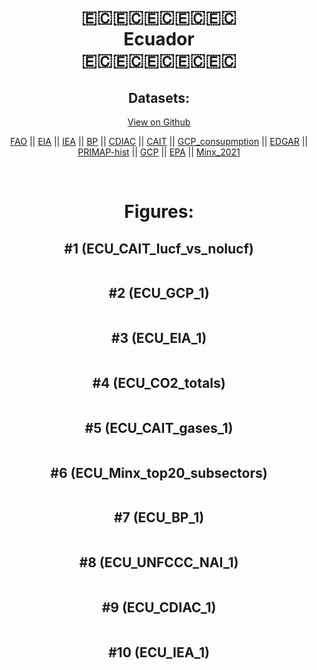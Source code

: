 
<center>
<h1 align="center">
🇪🇨🇪🇨🇪🇨🇪🇨🇪🇨
<br>
Ecuador
<br>
🇪🇨🇪🇨🇪🇨🇪🇨🇪🇨
</h1>
<h2>Datasets:</h2>
<p><a href="https://github.com/dquintani/GreenhouseData/tree/master/country_data/ECU_Ecuador/data">View on Github</a>
<br></p><p><a href="data/ECU_FAO.csv">FAO</a> || <a href="data/ECU_EIA.csv">EIA</a> || <a href="data/ECU_IEA.csv">IEA</a> || <a href="data/ECU_BP.csv">BP</a> || <a href="data/ECU_CDIAC.csv">CDIAC</a> || <a href="data/ECU_CAIT.csv">CAIT</a> || <a href="data/ECU_GCP_consupmption.csv">GCP_consupmption</a> || <a href="data/ECU_EDGAR.csv">EDGAR</a> || <a href="data/ECU_PRIMAP-hist.csv">PRIMAP-hist</a> || <a href="data/ECU_GCP.csv">GCP</a> || <a href="data/ECU_EPA.csv">EPA</a> || <a href="data/ECU_Minx_2021.csv">Minx_2021</a></p><p><br></p>
<h1>Figures:</h1><h2>#1 (ECU_CAIT_lucf_vs_nolucf)</h2>
<p><img alt="" src="figures/ECU_CAIT_lucf_vs_nolucf.png" /></p><h2>#2 (ECU_GCP_1)</h2>
<p><img alt="" src="figures/ECU_GCP_1.png" /></p><h2>#3 (ECU_EIA_1)</h2>
<p><img alt="" src="figures/ECU_EIA_1.png" /></p><h2>#4 (ECU_CO2_totals)</h2>
<p><img alt="" src="figures/ECU_CO2_totals.png" /></p><h2>#5 (ECU_CAIT_gases_1)</h2>
<p><img alt="" src="figures/ECU_CAIT_gases_1.png" /></p><h2>#6 (ECU_Minx_top20_subsectors)</h2>
<p><img alt="" src="figures/ECU_Minx_top20_subsectors.png" /></p><h2>#7 (ECU_BP_1)</h2>
<p><img alt="" src="figures/ECU_BP_1.png" /></p><h2>#8 (ECU_UNFCCC_NAI_1)</h2>
<p><img alt="" src="figures/ECU_UNFCCC_NAI_1.png" /></p><h2>#9 (ECU_CDIAC_1)</h2>
<p><img alt="" src="figures/ECU_CDIAC_1.png" /></p><h2>#10 (ECU_IEA_1)</h2>
<p><img alt="" src="figures/ECU_IEA_1.png" /></p>